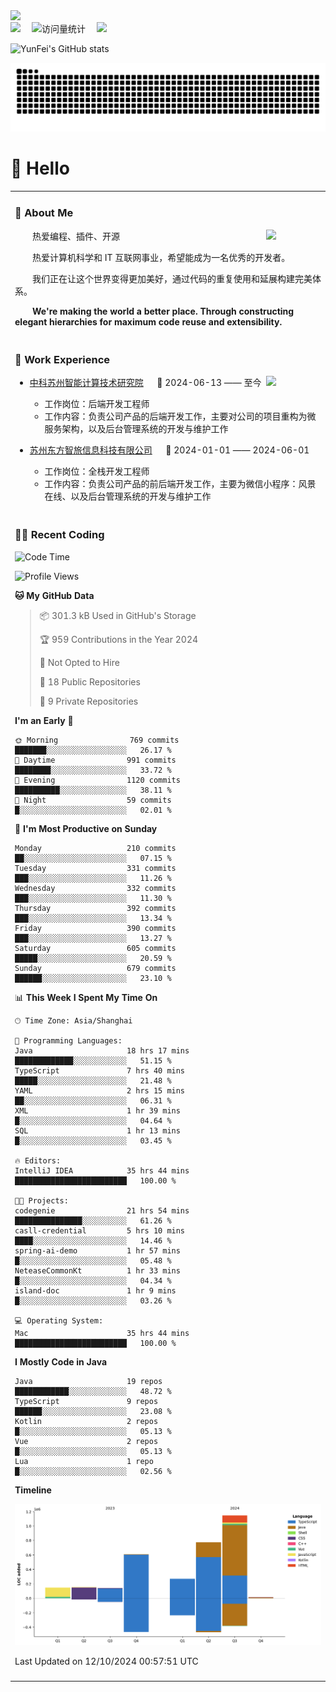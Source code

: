   <!-- dynamic typing effect 动态打字效果 -->
  <div>
    <a href="http://yunfei.plus">
      <img src="https://readme-typing-svg.demolab.com?font=Fira+Code&pause=1000&width=435&lines=console.log(%22Hello%2C%20World%22);祝您今天愉快!&center=true&size=27" />
    </a>
  </div>

  <div>
    <a href="http://yunfei.plus/"><img src="https://img.shields.io/badge/Website-博客-8c36db" /></a>&emsp;
    <!-- visitor -->
    <img src="https://komarev.com/ghpvc/?username=yunfeidog&label=Views&color=orange&style=flat" alt="访问量统计" />&emsp;
    <!-- wakatime -->    
    <a href="https://wakatime.com/@yunfeidog"><img src="https://wakatime.com/badge/user/42d0678c-368b-448b-9a77-5d21c5b55352.svg" /></a>
  </div>

![YunFei's GitHub stats](https://github-readme-stats.vercel.app/api?username=yunfeidog)

![snake](./dist/github-contribution-grid-snake.svg)

#  🙋 Hello

<table>


<tr><td>

### 🤺 About Me

<img align="right" width="88" src="https://cdn.jsdelivr.net/gh/yunfeidog/yunfeidog/assets/images/jobs.png" />

<p>&emsp;&emsp;热爱编程、插件、开源</p>
<p>&emsp;&emsp;热爱计算机科学和 IT 互联网事业，希望能成为一名优秀的开发者。</p>
<p>&emsp;&emsp;我们正在让这个世界变得更加美好，通过代码的重复使用和延展构建完美体系。</p>
<p>&emsp;&emsp;<strong>We're making the world a better place. Through constructing elegant hierarchies for maximum code reuse and extensibility.</strong></p>

</td></tr> 

<tr><td>

### 🏢 Work Experience

<img align="right" width="88" src="https://cdn.jsdelivr.net/gh/yunfeidog/yunfeidog/assets/images/yuanze.png" />

- [中科苏州智能计算技术研究院](http://iict.ac.cn/sy) &emsp; 📌 2024-06-13 —— 至今

  - 工作岗位：后端开发工程师
  - 工作内容：负责公司产品的后端开发工作，主要对公司的项目重构为微服务架构，以及后台管理系统的开发与维护工作

- [苏州东方智旅信息科技有限公司](http://www.leyoobao.com/) &emsp; 📌 2024-01-01 —— 2024-06-01

    - 工作岗位：全栈开发工程师
    - 工作内容：负责公司产品的前后端开发工作，主要为微信小程序：风景在线、以及后台管理系统的开发与维护工作


</td></tr>

<tr><td>

### 👩‍💻 Recent Coding
<!--START_SECTION:waka-->
![Code Time](http://img.shields.io/badge/Code%20Time-1%2C860%20hrs%2032%20mins-blue)

![Profile Views](http://img.shields.io/badge/Profile%20Views-4-blue)

**🐱 My GitHub Data** 

> 📦 301.3 kB Used in GitHub's Storage 
 > 
> 🏆 959 Contributions in the Year 2024
 > 
> 🚫 Not Opted to Hire
 > 
> 📜 18 Public Repositories 
 > 
> 🔑 9 Private Repositories 
 > 
**I'm an Early 🐤** 

```text
🌞 Morning                769 commits         ███████░░░░░░░░░░░░░░░░░░   26.17 % 
🌆 Daytime                991 commits         ████████░░░░░░░░░░░░░░░░░   33.72 % 
🌃 Evening                1120 commits        ██████████░░░░░░░░░░░░░░░   38.11 % 
🌙 Night                  59 commits          █░░░░░░░░░░░░░░░░░░░░░░░░   02.01 % 
```
📅 **I'm Most Productive on Sunday** 

```text
Monday                   210 commits         ██░░░░░░░░░░░░░░░░░░░░░░░   07.15 % 
Tuesday                  331 commits         ███░░░░░░░░░░░░░░░░░░░░░░   11.26 % 
Wednesday                332 commits         ███░░░░░░░░░░░░░░░░░░░░░░   11.30 % 
Thursday                 392 commits         ███░░░░░░░░░░░░░░░░░░░░░░   13.34 % 
Friday                   390 commits         ███░░░░░░░░░░░░░░░░░░░░░░   13.27 % 
Saturday                 605 commits         █████░░░░░░░░░░░░░░░░░░░░   20.59 % 
Sunday                   679 commits         ██████░░░░░░░░░░░░░░░░░░░   23.10 % 
```


📊 **This Week I Spent My Time On** 

```text
🕑︎ Time Zone: Asia/Shanghai

💬 Programming Languages: 
Java                     18 hrs 17 mins      █████████████░░░░░░░░░░░░   51.15 % 
TypeScript               7 hrs 40 mins       █████░░░░░░░░░░░░░░░░░░░░   21.48 % 
YAML                     2 hrs 15 mins       ██░░░░░░░░░░░░░░░░░░░░░░░   06.31 % 
XML                      1 hr 39 mins        █░░░░░░░░░░░░░░░░░░░░░░░░   04.64 % 
SQL                      1 hr 13 mins        █░░░░░░░░░░░░░░░░░░░░░░░░   03.45 % 

🔥 Editors: 
IntelliJ IDEA            35 hrs 44 mins      █████████████████████████   100.00 % 

🐱‍💻 Projects: 
codegenie                21 hrs 54 mins      ███████████████░░░░░░░░░░   61.26 % 
casll-credential         5 hrs 10 mins       ████░░░░░░░░░░░░░░░░░░░░░   14.46 % 
spring-ai-demo           1 hr 57 mins        █░░░░░░░░░░░░░░░░░░░░░░░░   05.48 % 
NeteaseCommonKt          1 hr 33 mins        █░░░░░░░░░░░░░░░░░░░░░░░░   04.34 % 
island-doc               1 hr 9 mins         █░░░░░░░░░░░░░░░░░░░░░░░░   03.26 % 

💻 Operating System: 
Mac                      35 hrs 44 mins      █████████████████████████   100.00 % 
```

**I Mostly Code in Java** 

```text
Java                     19 repos            ████████████░░░░░░░░░░░░░   48.72 % 
TypeScript               9 repos             ██████░░░░░░░░░░░░░░░░░░░   23.08 % 
Kotlin                   2 repos             █░░░░░░░░░░░░░░░░░░░░░░░░   05.13 % 
Vue                      2 repos             █░░░░░░░░░░░░░░░░░░░░░░░░   05.13 % 
Lua                      1 repo              █░░░░░░░░░░░░░░░░░░░░░░░░   02.56 % 
```



**Timeline**

![Lines of Code chart](https://raw.githubusercontent.com/yunfeidog/yunfeidog/main/assets/bar_graph.png)


 Last Updated on 12/10/2024 00:57:51 UTC
<!--END_SECTION:waka-->

</td></tr>




<tr><td>

